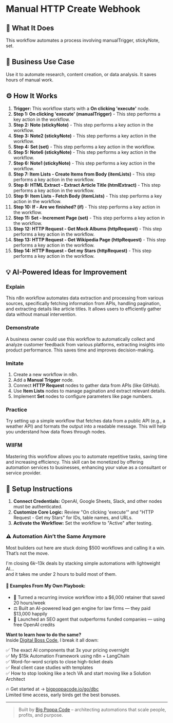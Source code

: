 # Manual HTTP Create Webhook

## 🚀 What It Does
This workflow automates a process involving manualTrigger, stickyNote, set.

## 💼 Business Use Case
Use it to automate research, content creation, or data analysis. It saves hours of manual work.

## ⚙️ How It Works
1.  **Trigger:** This workflow starts with a **On clicking 'execute'** node.
2. **Step 1: On clicking 'execute' (manualTrigger)** - This step performs a key action in the workflow.
3. **Step 2: Note (stickyNote)** - This step performs a key action in the workflow.
4. **Step 3: Note2 (stickyNote)** - This step performs a key action in the workflow.
5. **Step 4: Set (set)** - This step performs a key action in the workflow.
6. **Step 5: Note6 (stickyNote)** - This step performs a key action in the workflow.
7. **Step 6: Note1 (stickyNote)** - This step performs a key action in the workflow.
8. **Step 7: Item Lists - Create Items from Body (itemLists)** - This step performs a key action in the workflow.
9. **Step 8: HTML Extract - Extract Article Title (htmlExtract)** - This step performs a key action in the workflow.
10. **Step 9: Item Lists - Fetch Body (itemLists)** - This step performs a key action in the workflow.
11. **Step 10: If - Are we finished? (if)** - This step performs a key action in the workflow.
12. **Step 11: Set - Increment Page (set)** - This step performs a key action in the workflow.
13. **Step 12: HTTP Request - Get Mock Albums (httpRequest)** - This step performs a key action in the workflow.
14. **Step 13: HTTP Request - Get Wikipedia Page (httpRequest)** - This step performs a key action in the workflow.
15. **Step 14: HTTP Request - Get my Stars (httpRequest)** - This step performs a key action in the workflow.

## 💡 AI-Powered Ideas for Improvement
### Explain
This n8n workflow automates data extraction and processing from various sources, specifically fetching information from APIs, handling pagination, and extracting details like article titles. It allows users to efficiently gather data without manual intervention.

### Demonstrate
A business owner could use this workflow to automatically collect and analyze customer feedback from various platforms, extracting insights into product performance. This saves time and improves decision-making.

### Imitate
1. Create a new workflow in n8n.
2. Add a **Manual Trigger** node.
3. Connect **HTTP Request** nodes to gather data from APIs (like GitHub).
4. Use **Item Lists** nodes to manage pagination and extract relevant details.
5. Implement **Set** nodes to configure parameters like page numbers.

### Practice
Try setting up a simple workflow that fetches data from a public API (e.g., a weather API) and formats the output into a readable message. This will help you understand how data flows through nodes.

### WIIFM
Mastering this workflow allows you to automate repetitive tasks, saving time and increasing efficiency. This skill can be monetized by offering automation services to businesses, enhancing your value as a consultant or service provider.

## 🔧 Setup Instructions
1. **Connect Credentials:** OpenAI, Google Sheets, Slack, and other nodes must be authenticated.
2. **Customize Core Logic:** Review "On clicking 'execute'" and "HTTP Request - Get my Stars" for IDs, table names, and URLs.
3. **Activate the Workflow:** Set the workflow to "Active" after testing.

### ⚠️ Automation Ain’t the Same Anymore

Most builders out here are stuck doing $500 workflows and calling it a win.  
That’s not the move.  

I'm closing $6k–$13k deals by stacking simple automations with lightweight AI...  
and it takes me under 2 hours to build most of them.

#### 🧠 Examples From My Own Playbook:
- 🔁 Turned a recurring invoice workflow into a $6,000 retainer that saved 20 hours/week  
- ⚖️ Built an AI-powered lead gen engine for law firms — they paid $13,000 happily  
- 🚀 Launched an SEO agent that outperforms funded companies — using free OpenAI credits  

**Want to learn how to do the same?**  
Inside [Digital Boss Code](https://bigpoppacode.io/go/dbc), I break it all down:

✅ The exact AI components that 3x your pricing overnight  
✅ My $15k Automation Framework using n8n + LangChain  
✅ Word-for-word scripts to close high-ticket deals  
✅ Real client case studies with templates  
✅ How to stop looking like a tech VA and start moving like a Solution Architect  

🔥 Get started at → [bigpoppacode.io/go/dbc](https://bigpoppacode.io/go/dbc)  
Limited time access, early birds get the best bonuses.

---
> Built by [Big Poppa Code](https://bigpoppacode.io) – architecting automations that scale people, profits, and purpose.

